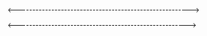<!-- Schema = Data kya kya hai/hoga or kesa dikhta/dikhega hai -->
<!-- "For Understanding schema better "
productSchema= we can think of product and what info it holds like product has name. description, price, category etc  
 -->
 <!-- mongodb+srv://Harshit:5819k0622v@cluster0.pbcs0zs.mongodb.net/ -->
<!-- Schema is an object like so we can use this to acess its values and we can add properties and methods in it  -->
<!-- we use app.use when we have to do some configurations settings basically its a middleware bt we use .use instead of .get -->


<------------------------------------------------------->
 <!-- Use of packages -->
<!-- 

    1. MongooseAggregatePaginate-pipelines=used when we are using aggregation pipelines like sorting and filtering data etc
    2. JsonWebToken=Creates and verifies tokens for authentication (accessToken,refreshToken,etc)
    3. Bcypt= can encrypt your password



 -->

 <!-- ApiEnvironmentKey=CLOUDINARY_URL=cloudinary://386127257378354:mQN26zJaYhbioNIBQUL1_KOFOHA@dhl1pou5w-->

<------------------------------------------------------>

 <!-- 
    pre(preHook)= Its a middleware ,Just before data is about to be saved in database .
    methods = can create our own methods 

    jwt.sign=used to create jwt tokens only like accesstoken and refreshtoken 

    bcrypt.compare=used to compare encrypted and normal password . it returns true if matches.
    bcrypt.hash= encrypts the data.
    express.json({limit:16kb})=used to limit and accept the json data.
    .upload=upload the file on cloudinary
    .unlinkSync=removes the locally saved temporary file as the upload operation got failed
  -->